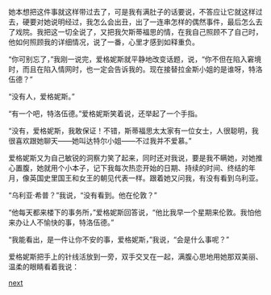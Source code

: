 
她本想把这件事就这样带过去了，可是我有满肚子的话要说，不答应让它就这样过去，硬要对她说明经过，我怎么会出丑，出了一连串怎样的偶然事件，最后怎么去了戏院。我把这一切全说了，又把我欠斯蒂福思的情，在我自己照顾不了自己时，他如何照顾我的详细情况，说了一番，心里才感到如释重负。

“你可别忘了，”我刚一说完，爱格妮斯就平静地改变话题，说，“你不但在陷入窘境时，而且在陷入情网时，也一定会告诉我的。现在接替拉金斯小姐的是谁呀，特洛伍德？”

“没有人，爱格妮斯。”

“有一个吧，特洛伍德。”爱格妮斯笑着说，还举起了一个手指。

“没有，爱格妮斯，我敢保证！不错，斯蒂福思太太家有一位女士，人很聪明，我很喜欢跟她聊天——她叫达特尔小姐——不过我并不爱慕。”

爱格妮斯又为自己敏锐的洞察力笑了起来，同时还对我说，要是我不瞒她，对她推心置腹，她就用个小本子，记下我每次热恋开始的日期、持续的时间、终结的年月，像英国史里国王和女王的朝见代表一样。跟着她又问我，有没有看到乌利亚。

“乌利亚·希普？”我说，“没有看到。他在伦敦？”

“他每天都来楼下的事务所，”爱格妮斯回答说，“他比我早一个星期来伦敦。我怕他来办让人不愉快的事，特洛伍德。”

“我能看出，是一件让你不安的事，爱格妮斯，”我说，“会是什么事呢？”

爱格妮斯把手上的针线活放到一旁，双手交叉在一起，满腹心思地用她那双美丽、温柔的眼睛看着我说：

[next](page332)